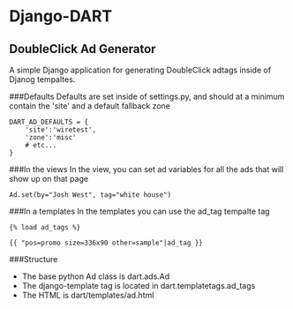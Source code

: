 Django-DART
===========
DoubleClick Ad Generator
------------------------

A simple Django application for generating DoubleClick adtags inside of Djanog tempaltes.

###Defaults
Defaults are set inside of settings.py, and should at a minimum contain the 'site' and a default fallback zone

    DART_AD_DEFAULTS = {
        'site':'wiretest',
        'zone':'misc'
        # etc...
    }


###In the views
In the view, you can set ad variables for all the ads that will show up on that page

    Ad.set(by="Josh West", tag="white house")


###In a templates
In the templates you can use the ad_tag tempalte tag

    {% load ad_tags %}

    {{ "pos=promo size=336x90 other=sample"|ad_tag }}


###Structure

- The base python Ad class is dart.ads.Ad
- The django-template tag is located in dart.templatetags.ad_tags
- The HTML is dart/templates/ad.html

